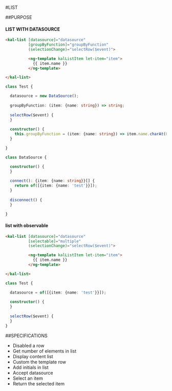 #LIST

##PURPOSE

#### LIST WITH DATASOURCE

```html
<kal-list [datasource]="datasource"
          [groupByFunction]="groupByFunction"
          (selectionChange)="selectRow($event)">

          <ng-template kalListItem let-item="item">
            {{ item.name }}
          </ng-template>

</kal-list>
```

```typescript
class Test {

  datasource = new DataSource();
  
  groupByFunction: (item: {name: string}) => string;
  
  selectRow($event) {
  }
  
  constructor() {
    this.groupByFunction = (item: {name: string}) => item.name.charAt(0).toLocaleUpperCase();
  }

}

class DataSource {

  constructor() {
  }
  
  connect(): {item: {name: string}}[] {
    return of([{item: {name: 'test'}}]);
  }
  
  disconnect() {
  }

}
```

#### list with observable

```html
<kal-list [datasource]="datasource"
          [selectable]="multiple"
          (selectionChange)="selectRow($event)">

          <ng-template kalListItem let-item="item">
            {{ item.name }}
          </ng-template>

</kal-list>
```

```typescript
class Test {

  datasource = of([{item: {name: 'test'}}]);
  
  constructor() {
  }
  
  selectRow($event) {
  }
}
```

##SPECIFICATIONS

* Disabled a row
* Get number of elements in list
* Display content list
* Custom the template row
* Add initials in list
* Accept datasource
* Select an item
* Return the selected item
